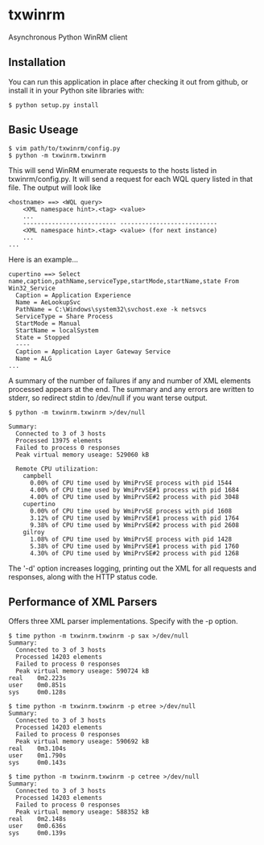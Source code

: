 txwinrm
=======

Asynchronous Python WinRM client


Installation
------------

You can run this application in place after checking it out from github, or
install it in your Python site libraries with:

    $ python setup.py install


Basic Useage
------------

    $ vim path/to/txwinrm/config.py
    $ python -m txwinrm.txwinrm

This will send WinRM enumerate requests to the hosts listed in
txwinrm/config.py. It will send a request for each WQL query listed in that
file. The output will look like

    <hostname> ==> <WQL query>
        <XML namespace hint>.<tag> <value>
        ...
        -------------------------- ---------------------------
        <XML namespace hint>.<tag> <value> (for next instance)
        ...
    ...

Here is an example...

    cupertino ==> Select name,caption,pathName,serviceType,startMode,startName,state From Win32_Service
      Caption = Application Experience
      Name = AeLookupSvc
      PathName = C:\Windows\system32\svchost.exe -k netsvcs
      ServiceType = Share Process
      StartMode = Manual
      StartName = localSystem
      State = Stopped
      ----
      Caption = Application Layer Gateway Service
      Name = ALG
    ...

A summary of the number of failures if any and number of XML elements processed
appears at the end. The summary and any errors are written to stderr, so
redirect stdin to /dev/null if you want terse output.

    $ python -m txwinrm.txwinrm >/dev/null

    Summary:
      Connected to 3 of 3 hosts
      Processed 13975 elements
      Failed to process 0 responses
      Peak virtual memory useage: 529060 kB

      Remote CPU utilization:
        campbell
          0.00% of CPU time used by WmiPrvSE process with pid 1544
          4.00% of CPU time used by WmiPrvSE#1 process with pid 1684
          4.00% of CPU time used by WmiPrvSE#2 process with pid 3048
        cupertino
          0.00% of CPU time used by WmiPrvSE process with pid 1608
          3.12% of CPU time used by WmiPrvSE#1 process with pid 1764
          9.38% of CPU time used by WmiPrvSE#2 process with pid 2608
        gilroy
          1.08% of CPU time used by WmiPrvSE process with pid 1428
          5.38% of CPU time used by WmiPrvSE#1 process with pid 1760
          4.30% of CPU time used by WmiPrvSE#2 process with pid 1268


The '-d' option increases logging, printing out the XML for all requests and
responses, along with the HTTP status code.


Performance of XML Parsers
--------------------------

Offers three XML parser implementations. Specify with the -p option.

    $ time python -m txwinrm.txwinrm -p sax >/dev/null
    Summary:
      Connected to 3 of 3 hosts
      Processed 14203 elements
      Failed to process 0 responses
      Peak virtual memory useage: 590724 kB
    real    0m2.223s
    user    0m0.851s
    sys     0m0.128s

    $ time python -m txwinrm.txwinrm -p etree >/dev/null
    Summary:
      Connected to 3 of 3 hosts
      Processed 14203 elements
      Failed to process 0 responses
      Peak virtual memory useage: 590692 kB
    real    0m3.104s
    user    0m1.790s
    sys     0m0.143s

    $ time python -m txwinrm.txwinrm -p cetree >/dev/null
    Summary:
      Connected to 3 of 3 hosts
      Processed 14203 elements
      Failed to process 0 responses
      Peak virtual memory useage: 588352 kB
    real    0m2.148s
    user    0m0.636s
    sys     0m0.139s
